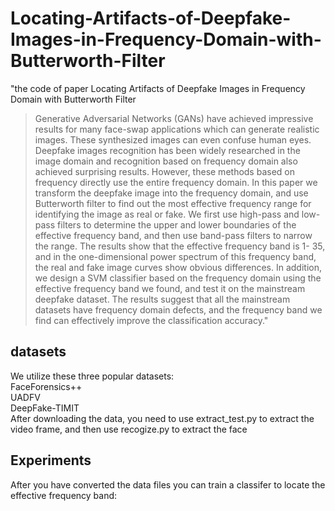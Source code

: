 # Locating-Artifacts-of-Deepfake-Images-in-Frequency-Domain-with-Butterworth-Filter
"the code of paper Locating Artifacts of Deepfake Images in Frequency Domain with Butterworth Filter
>Generative Adversarial Networks (GANs) have
achieved impressive results for many face-swap applications
which can generate realistic images. These synthesized images
can even confuse human eyes. Deepfake images recognition has
been widely researched in the image domain and recognition
based on frequency domain also achieved surprising results.
However, these methods based on frequency directly use the
entire frequency domain. In this paper we transform the deepfake
image into the frequency domain, and use Butterworth filter to
find out the most effective frequency range for identifying the
image as real or fake. We first use high-pass and low-pass filters
to determine the upper and lower boundaries of the effective
frequency band, and then use band-pass filters to narrow the
range. The results show that the effective frequency band is 1-
35, and in the one-dimensional power spectrum of this frequency
band, the real and fake image curves show obvious differences.
In addition, we design a SVM classifier based on the frequency
domain using the effective frequency band we found, and test it
on the mainstream deepfake dataset. The results suggest that all
the mainstream datasets have frequency domain defects, and the
frequency band we find can effectively improve the classification
accuracy."


## datasets
We utilize these three popular datasets:  
FaceForensics++  
UADFV  
DeepFake-TIMIT  
After downloading the data, you need to use extract_test.py to extract the video frame, and then use recogize.py to extract the face

## Experiments
After you have converted the data files you can train a classifer to locate the effective frequency band:  
